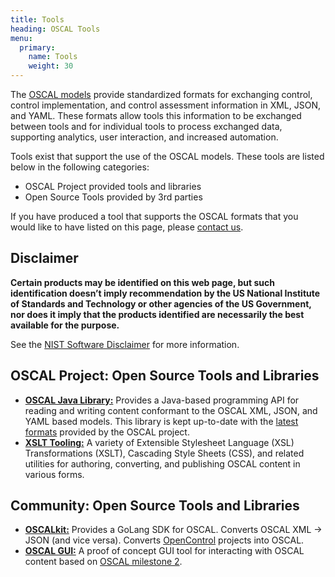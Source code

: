 ```yaml
---
title: Tools
heading: OSCAL Tools
menu:
  primary:
    name: Tools
    weight: 30
---
```


The [OSCAL models](/documentation/schema/) provide standardized formats for exchanging control, control implementation, and control assessment information in XML, JSON, and YAML. These formats allow tools this information to be exchanged between tools and for individual tools to process exchanged data, supporting analytics, user interaction, and increased automation.

Tools exist that support the use of the OSCAL models. These tools are listed below in the following categories:

- OSCAL Project provided tools and libraries
- Open Source Tools provided by 3rd parties

If you have produced a tool that supports the OSCAL formats that you would like to have listed on this page, please [contact us](/contribute/contact/).

## Disclaimer

**Certain products may be identified on this web page, but such identification doesn’t imply recommendation by the US National Institute of Standards and Technology or other agencies of the US Government, nor does it imply that the products identified are necessarily the best available for the purpose.**

See the [NIST Software Disclaimer](https://www.nist.gov/disclaimer) for more information.

## OSCAL Project: Open Source Tools and Libraries

- **[OSCAL Java Library:](https://github.com/usnistgov/liboscal-java)** Provides a Java-based programming API for reading and writing content conformant to the OSCAL XML, JSON, and YAML based models. This library is kept up-to-date with the [latest formats](/documentation/schema/) provided by the OSCAL project.
- **[XSLT Tooling:](https://github.com/usnistgov/oscal-tools/tree/master/xslt)** A variety of Extensible Stylesheet Language (XSL) Transformations (XSLT), Cascading Style Sheets (CSS), and related utilities for authoring, converting, and publishing OSCAL content in various forms.

## Community: Open Source Tools and Libraries

- **[OSCALkit:](https://github.com/docker/oscalkit)** Provides a GoLang SDK for OSCAL. Converts OSCAL XML -> JSON (and vice versa). Converts [OpenControl](https://open-control.org/) projects into OSCAL.
- **[OSCAL GUI:](https://github.com/brianrufgsa/OSCAL-GUI)** A proof of concept GUI tool for interacting with OSCAL content based on [OSCAL milestone 2](https://github.com/usnistgov/OSCAL/releases/tag/v1.0.0-milestone2).
